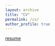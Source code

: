```yaml
---
layout: archive
title: "CV"
permalink: /cv/
author_profile: true
---
```


<a href="yyy-apple.github.io/cv/cv.pdf" target="_blank">resume</a>
